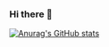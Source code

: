 ### Hi there 👋
[![Anurag's GitHub stats](https://github-readme-stats.vercel.app/api?username=yanshen1997)](https://github.com/anuraghazra/github-readme-stats)
<!--
**yanshen1997/yanshen1997** is a ✨ _special_ ✨ repository because its `README.md` (this file) appears on your GitHub profile.

Here are some ideas to get you started:

- 🔭 I’m currently working on ...
- 🌱 I’m currently learning ...
- 👯 I’m looking to collaborate on ...
- 🤔 I’m looking for help with ...
- 💬 Ask me about ...
- 📫 How to reach me: ...
- 😄 Pronouns: ...
- ⚡ Fun fact: ...
-->
